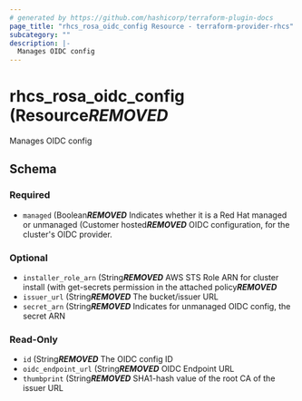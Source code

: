 ```yaml
---
# generated by https://github.com/hashicorp/terraform-plugin-docs
page_title: "rhcs_rosa_oidc_config Resource - terraform-provider-rhcs"
subcategory: ""
description: |-
  Manages OIDC config
---
```


# rhcs_rosa_oidc_config (Resource***REMOVED***

Manages OIDC config



<!-- schema generated by tfplugindocs -->
## Schema

### Required

- `managed` (Boolean***REMOVED*** Indicates whether it is a Red Hat managed or unmanaged (Customer hosted***REMOVED*** OIDC configuration, for the cluster's OIDC provider.

### Optional

- `installer_role_arn` (String***REMOVED*** AWS STS Role ARN for cluster install (with get-secrets permission in the attached policy***REMOVED***
- `issuer_url` (String***REMOVED*** The bucket/issuer URL
- `secret_arn` (String***REMOVED*** Indicates for unmanaged OIDC config, the secret ARN

### Read-Only

- `id` (String***REMOVED*** The OIDC config ID
- `oidc_endpoint_url` (String***REMOVED*** OIDC Endpoint URL
- `thumbprint` (String***REMOVED*** SHA1-hash value of the root CA of the issuer URL
